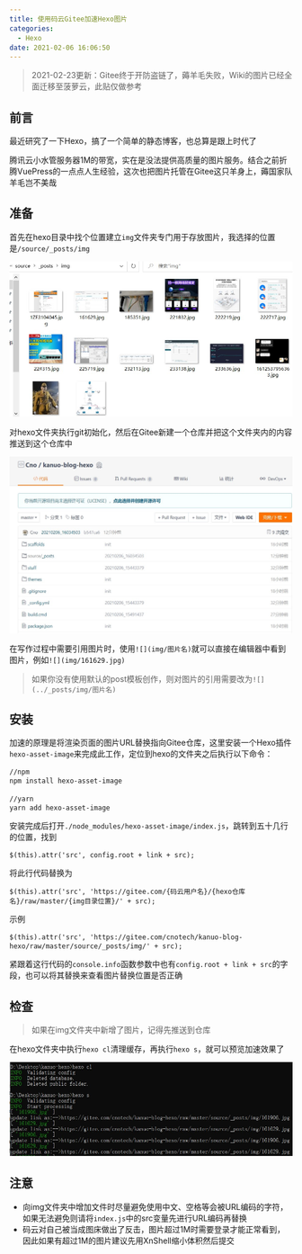 ```yaml
---
title: 使用码云Gitee加速Hexo图片
categories:
  - Hexo
date: 2021-02-06 16:06:50
---
```

<script type="text/javascript" src="/js/push.js"></script>

> 2021-02-23更新：Gitee终于开防盗链了，薅羊毛失败，Wiki的图片已经全面迁移至菠萝云，此贴仅做参考

## 前言

最近研究了一下Hexo，搞了一个简单的静态博客，也总算是跟上时代了

腾讯云小水管服务器1M的带宽，实在是没法提供高质量的图片服务。结合之前折腾VuePress的一点点人生经验，这次也把图片托管在Gitee这只羊身上，薅国家队羊毛岂不美哉

## 准备
首先在hexo目录中找个位置建立`img`文件夹专门用于存放图片，我选择的位置是`/source/_posts/img`

![](img/161906.jpg)

对hexo文件夹执行git初始化，然后在Gitee新建一个仓库并把这个文件夹内的内容推送到这个仓库中

![](img/161629.jpg)

在写作过程中需要引用图片时，使用`![](img/图片名)`就可以直接在编辑器中看到图片，例如`![](img/161629.jpg)`

> 如果你没有使用默认的post模板创作，则对图片的引用需要改为`![](../_posts/img/图片名)`

## 安装
加速的原理是将渲染页面的图片URL替换指向Gitee仓库，这里安装一个Hexo插件`hexo-asset-image`来完成此工作，定位到hexo的文件夹之后执行以下命令：
```
//npm
npm install hexo-asset-image

//yarn
yarn add hexo-asset-image
```

安装完成后打开`./node_modules/hexo-asset-image/index.js`，跳转到五十几行的位置，找到

```
$(this).attr('src', config.root + link + src);
```

将此行代码替换为

```
$(this).attr('src', 'https://gitee.com/{码云用户名}/{hexo仓库名}/raw/master/{img目录位置}/' + src);
```

示例

```
$(this).attr('src', 'https://gitee.com/cnotech/kanuo-blog-hexo/raw/master/source/_posts/img/' + src);
```

紧跟着这行代码的`console.info`函数参数中也有`config.root + link + src`的字段，也可以将其替换来查看图片替换位置是否正确

## 检查

>如果在img文件夹中新增了图片，记得先推送到仓库

在hexo文件夹中执行`hexo cl`清理缓存，再执行`hexo s`，就可以预览加速效果了

![](img/163703.jpg)

## 注意

* 向img文件夹中增加文件时尽量避免使用中文、空格等会被URL编码的字符，如果无法避免则请将`index.js`中的src变量先进行URL编码再替换
* 码云对自己被当成图床做出了反击，图片超过1M时需要登录才能正常看到，因此如果有超过1M的图片建议先用XnShell缩小体积然后提交